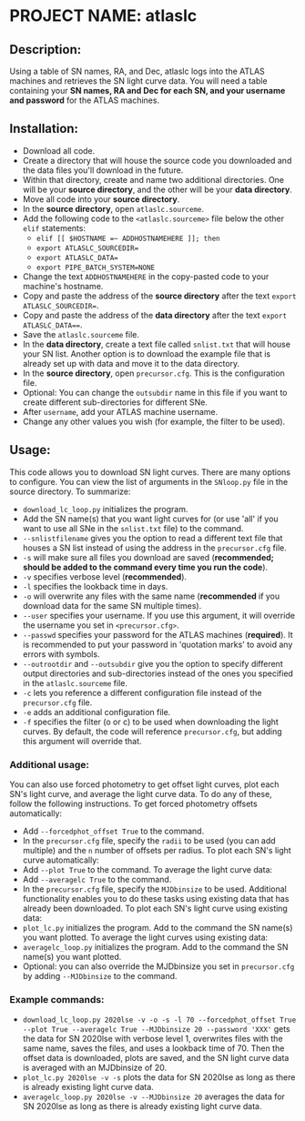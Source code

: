 # PROJECT NAME: atlaslc

## Description: 
Using a table of SN names, RA, and Dec, atlaslc logs into the ATLAS machines and retrieves the SN light curve data. You will need a table containing your **SN names, RA and Dec for each SN, and your username and password** for the ATLAS machines.

## Installation:
* Download all code.
* Create a directory that will house the source code you downloaded and the data files you'll download in the future.
* Within that directory, create and name two additional directories. One will be your **source directory**, and the other will be your **data directory**. 
* Move all code into your **source directory**.
* In the **source directory**, open `atlaslc.sourceme`.
* Add the following code to the `<atlaslc.sourceme>` file below the other `elif` statements: 
	* `elif [[ $HOSTNAME =~ ADDHOSTNAMEHERE ]]; then`
	* `export ATLASLC_SOURCEDIR=`
  * `export ATLASLC_DATA=`
  * `export PIPE_BATCH_SYSTEM=NONE`
* Change the text `ADDHOSTNAMEHERE` in the copy-pasted code to your machine's hostname.
* Copy and paste the address of the **source directory** after the text `export ATLASLC_SOURCEDIR=`.
* Copy and paste the address of the **data directory** after the text `export ATLASLC_DATA==`.
* Save the `atlaslc.sourceme` file.
* In the **data directory**, create a text file called `snlist.txt` that will house your SN list. Another option is to download the example file that is already set up with data and move it to the data directory.
* In the **source directory**, open `precursor.cfg`. This is the configuration file.
* Optional: You can change the `outsubdir` name in this file if you want to create different sub-directories for different SNe.
* After `username`, add your ATLAS machine username.
* Change any other values you wish (for example, the filter to be used).

## Usage:
This code allows you to download SN light curves. There are many options to configure. You can view the list of arguments in the `SNloop.py` file in the source directory. To summarize:
* `download_lc_loop.py` initializes the program.
* Add the SN name(s) that you want light curves for (or use 'all' if you want to use all SNe in the `snlist.txt` file) to the command.
* `--snlistfilename` gives you the option to read a different text file that houses a SN list instead of using the address in the `precursor.cfg` file.
* `-s` will make sure all files you download are saved (**recommended; should be added to the command every time you run the code**).
* `-v` specifies verbose level (**recommended**).
* `-l` specifies the lookback time in days.
* `-o` will overwrite any files with the same name (**recommended** if you download data for the same SN multiple times).
* `--user` specifies your username. If you use this argument, it will override the username you set in `<precursor.cfg>`.
* `--passwd` specifies your password for the ATLAS machines (**required**). It is recommended to put your password in 'quotation marks' to avoid any errors with symbols.
* `--outrootdir` and `--outsubdir` give you the option to specify different output directories and sub-directories instead of the ones you specified in the `atlaslc.sourceme` file.
* `-c` lets you reference a different configuration file instead of the `precursor.cfg` file.
* `-e` adds an additional configuration file.
* `-f` specifies the filter (o or c) to be used when downloading the light curves. By default, the code will reference `precursor.cfg`, but adding this argument will override that.

### Additional usage:
You can also use forced photometry to get offset light curves, plot each SN's light curve, and average the light curve data. To do any of these, follow the following instructions.
To get forced photometry offsets automatically:
* Add `--forcedphot_offset True` to the command.
* In the `precursor.cfg` file, specify the `radii` to be used (you can add multiple) and the `n` number of offsets per radius.
To plot each SN's light curve automatically:
* Add `--plot True` to the command.
To average the light curve data:
* Add `--averagelc True` to the command.
* In the `precursor.cfg` file, specify the `MJDbinsize` to be used.
Additional functionality enables you to do these tasks using existing data that has already been downloaded.
To plot each SN's light curve using existing data:
* `plot_lc.py` initializes the program. Add to the command the SN name(s) you want plotted.
To average the light curves using existing data:
* `averagelc_loop.py` initializes the program. Add to the command the SN name(s) you want plotted.
* Optional: you can also override the MJDbinsize you set in `precursor.cfg` by adding `--MJDbinsize` to the command.

### Example commands:
* `download_lc_loop.py 2020lse -v -o -s -l 70 --forcedphot_offset True --plot True --averagelc True --MJDbinsize 20 --password 'XXX'` gets the data for SN 2020lse with verbose level 1, overwrites files with the same name, saves the files, and uses a lookback time of 70. Then the offset data is downloaded, plots are saved, and the SN light curve data is averaged with an MJDbinsize of 20.
* `plot_lc.py 2020lse -v -s` plots the data for SN 2020lse as long as there is already existing light curve data.
* `averagelc_loop.py 2020lse -v --MJDbinsize 20` averages the data for SN 2020lse as long as there is already existing light curve data.
